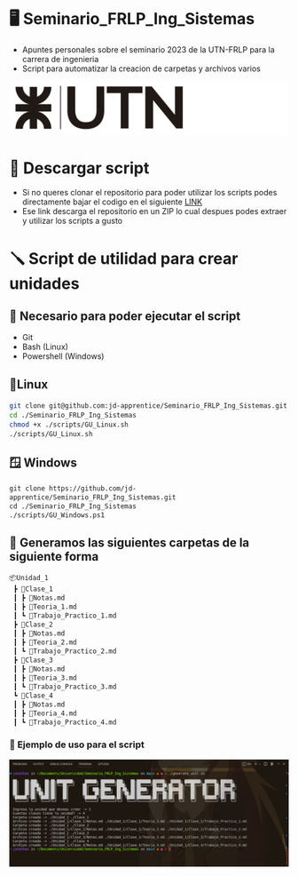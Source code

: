 # 🖥 Seminario_FRLP_Ing_Sistemas

- Apuntes personales sobre el seminario 2023 de la UTN-FRLP para la carrera de ingenieria
- Script para automatizar la creacion de carpetas y archivos varios

![LOGO](./assets/logo-utn.png)

# 💾 Descargar script

- Si no queres clonar el repositorio para poder utilizar los scripts podes directamente bajar el codigo en el siguiente [LINK](https://github.com/jd-apprentice/Seminario_FRLP_Ing_Sistemas/archive/refs/heads/main.zip)
- Ese link descarga el repositorio en un ZIP lo cual despues podes extraer y utilizar los scripts a gusto

# 🪛 Script de utilidad para crear unidades

## 🧰 Necesario para poder ejecutar el script

- Git
- Bash (Linux)
- Powershell (Windows)

## 🐧Linux

```bash
git clone git@github.com:jd-apprentice/Seminario_FRLP_Ing_Sistemas.git
cd ./Seminario_FRLP_Ing_Sistemas
chmod +x ./scripts/GU_Linux.sh
./scripts/GU_Linux.sh
```

## 🪟 Windows

```shell
git clone https://github.com/jd-apprentice/Seminario_FRLP_Ing_Sistemas.git
cd ./Seminario_FRLP_Ing_Sistemas
./scripts/GU_Windows.ps1
```

## 📁 Generamos las siguientes carpetas de la siguiente forma

```
📦Unidad_1
 ┣ 📂Clase_1
 ┃ ┣ 📜Notas.md
 ┃ ┣ 📜Teoria_1.md
 ┃ ┗ 📜Trabajo_Practico_1.md
 ┣ 📂Clase_2
 ┃ ┣ 📜Notas.md
 ┃ ┣ 📜Teoria_2.md
 ┃ ┗ 📜Trabajo_Practico_2.md
 ┣ 📂Clase_3
 ┃ ┣ 📜Notas.md
 ┃ ┣ 📜Teoria_3.md
 ┃ ┗ 📜Trabajo_Practico_3.md
 ┗ 📂Clase_4
 ┃ ┣ 📜Notas.md
 ┃ ┣ 📜Teoria_4.md
 ┃ ┗ 📜Trabajo_Practico_4.md
```

### 📔 Ejemplo de uso para el script

![EXAMPLE](./assets/example.png)
